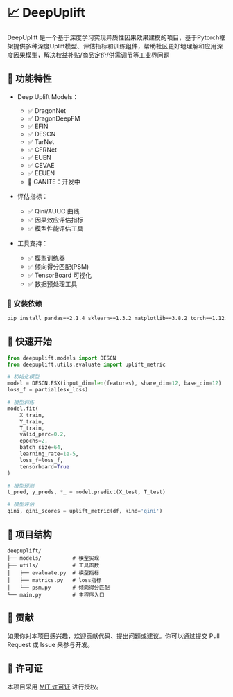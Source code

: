 # 📈 DeepUplift 
DeepUplift 是一个基于深度学习实现异质性因果效果建模的项目，基于Pytorch框架提供多种深度Uplift模型、评估指标和训练组件，帮助社区更好地理解和应用深度因果模型，解决权益补贴/商品定价/供需调节等工业界问题

## 🌟 功能特性
- Deep Uplift Models：
  - ✅ DragonNet
  - ✅ DragonDeepFM
  - ✅ EFIN
  - ✅ DESCN
  - ✅ TarNet
  - ✅ CFRNet
  - ✅ EUEN
  - ✅ CEVAE
  - ✅ EEUEN
  - 🔄 GANITE：开发中 

- 评估指标：
  - ✅ Qini/AUUC 曲线
  - ✅ 因果效应评估指标
  - ✅ 模型性能评估工具

- 工具支持：
  - ✅ 模型训练器
  - ✅ 倾向得分匹配(PSM)
  - ✅ TensorBoard 可视化
  - ✅ 数据预处理工具

### 🔧 安装依赖
```bash
pip install pandas==2.1.4 sklearn==1.3.2 matplotlib==3.8.2 torch==1.12.1 geomloss==0.2.6
```

## 🚀 快速开始
```python
from deepuplift.models import DESCN
from deepuplift.utils.evaluate import uplift_metric

# 初始化模型
model = DESCN.ESX(input_dim=len(features), share_dim=12, base_dim=12)
loss_f = partial(esx_loss)

# 模型训练
model.fit(
    X_train, 
    Y_train, 
    T_train,
    valid_perc=0.2,
    epochs=2,
    batch_size=64,
    learning_rate=1e-5,
    loss_f=loss_f,
    tensorboard=True
)

# 模型预测
t_pred, y_preds, *_ = model.predict(X_test, T_test)

# 模型评估
qini, qini_scores = uplift_metric(df, kind='qini')
```

## 📁 项目结构
```
deepuplift/
├── models/          # 模型实现
├── utils/           # 工具函数
│   ├── evaluate.py  # 模型指标
│   ├── matrics.py   # loss指标
│   └── psm.py       # 倾向得分匹配
└── main.py          # 主程序入口
```

## 🤝 贡献
如果你对本项目感兴趣，欢迎贡献代码、提出问题或建议。你可以通过提交 Pull Request 或 Issue 来参与开发。

## 📄 许可证
本项目采用 [MIT 许可证](LICENSE) 进行授权。

